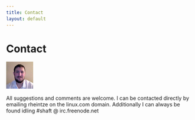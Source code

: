 ```yaml
---
title: Contact
layout: default
---
```


# Contact

![My Image](/imgs/avatar.png)

All suggestions and comments are welcome. I can be contacted directly by emailing rheintze on the linux.com domain. Additionally I can always be found idling #shaft @ irc.freenode.net
